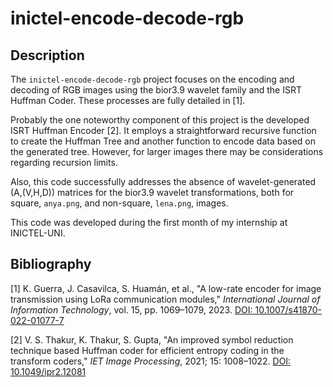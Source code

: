 # inictel-encode-decode-rgb

## Description

The `inictel-encode-decode-rgb` project focuses on the encoding and decoding of RGB images using the bior3.9 wavelet family and the ISRT Huffman Coder. These processes are fully detailed in [1].

Probably the one noteworthy component of this project is the developed ISRT Huffman Encoder [2]. It employs a straightforward recursive function to create the Huffman Tree and another function to encode data based on the generated tree. However, for larger images there may be considerations regarding recursion limits.

Also, this code successfully addresses the absence of wavelet-generated (A,(V,H,D)) matrices for the bior3.9 wavelet transformations, both for square, `anya.png`, and non-square, `lena.png`, images.

This code was developed during the first month of my internship at INICTEL-UNI.

## Bibliography

[1] K. Guerra, J. Casavilca, S. Huamán, et al., "A low-rate encoder for image transmission using LoRa communication modules," *International Journal of Information Technology*, vol. 15, pp. 1069–1079, 2023. [DOI: 10.1007/s41870-022-01077-7](https://doi.org/10.1007/s41870-022-01077-7)

[2] V. S. Thakur, K. Thakur, S. Gupta, "An improved symbol reduction technique based Huffman coder for efficient entropy coding in the transform coders," *IET Image Processing*, 2021; 15: 1008–1022. [DOI: 10.1049/ipr2.12081](https://doi.org/10.1049/ipr2.12081)
